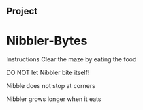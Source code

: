 ## Project 

# Nibbler-Bytes
Instructions
Clear the maze by eating the food

DO NOT let Nibbler bite itself!

Nibble does not stop at corners

Nibbler grows longer when it eats